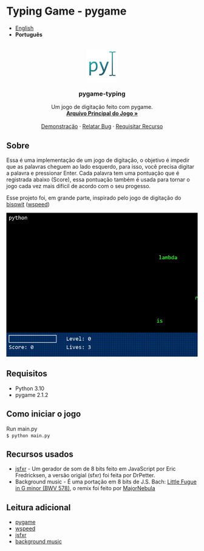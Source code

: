 # Typing Game - pygame 
* [English](README.md)
* **Português**
<!-- PROJECT LOGO -->
<br />
<div align="center">
  <a href="https://github.com/Thinato/pygame-typing">
    <img src="assets/img/logo128.png" alt="Logo" width="80" height="80">
  </a>

  <h3 align="center">pygame-typing</h3>

  <p align="center">
    Um jogo de digitação feito com pygame.
    <br />
    <a href="https://github.com/Thinato/pygame-typing/blob/main/game.py"><strong>Arquivo Principal do Jogo »</strong></a>
    <br />
    <br />
    <a href="https://github.com/Thinato/pygame-typing/blob/main/demo/demo.gif">Demonstração</a>
    ·
    <a href="https://github.com/Thinato/pygame-typing/issues">Relatar Bug</a>
    ·
    <a href="https://github.com/Thinato/pygame-typing/pulls">Requisitar Recurso</a>
  </p>
</div>


## Sobre
Essa é uma implementação de um jogo de digitação, o objetivo é impedir que as palavras cheguem ao lado esquerdo, para isso, você precisa digitar a palavra e pressionar Enter. Cada palavra tem uma pontuação que é registrada abaixo (Score), essa pontuação também é usada para tornar o jogo cada vez mais difícil de acordo com o seu progesso.

Esse projeto foi, em grande parte, inspirado pelo jogo de digitação do [bisqwit](https://bisqwit.iki.fi/) ([wspeed](https://bisqwit.iki.fi/wspeed/))

![gif demonstrando o jogo sendo jogado][demo]

## Requisitos
* Python 3.10
* pygame 2.1.2

## Como iniciar o jogo
Run main.py<br/>
`$ python main.py`

## Recursos usados
* [jsfxr](https://sfxr.me/) - Um gerador de som de 8 bits feito em JavaScript por Eric Fredricksen, a versão origial (sfxr) foi feita por DrPetter.
* Background music - É uma portação em 8 bits de J.S. Bach: [Little Fugue in G minor (BWV 578)](https://www.youtube.com/watch?v=Bbox4oi6HjA), o remix foi feito por [MajorNebula](https://www.youtube.com/channel/UCyWw_f8wEU3PIEO2LaKgoUw)

## Leitura adicional
* [pygame](https://www.pygame.org/wiki/about)
* [wspeed](https://bisqwit.iki.fi/wspeed/)
* [jsfxr](https://sfxr.me/)
* [background music](https://www.youtube.com/watch?v=ZAwYwK4Ujas)




<!-- MARKDOWN LINKS & IMAGES -->
[demo]: demo/demo.gif